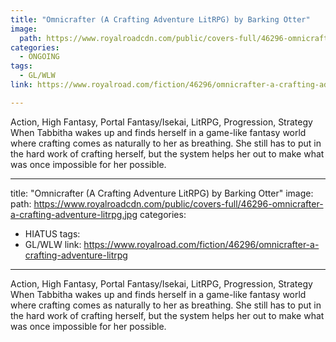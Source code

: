 ```yaml
---
title: "Omnicrafter (A Crafting Adventure LitRPG) by Barking Otter"
image:
  path: https://www.royalroadcdn.com/public/covers-full/46296-omnicrafter-a-crafting-adventure-litrpg.jpg
categories:
  - ONGOING
tags:
  - GL/WLW
link: https://www.royalroad.com/fiction/46296/omnicrafter-a-crafting-adventure-litrpg

---
```

Action, High Fantasy, Portal Fantasy/Isekai, LitRPG, Progression, Strategy
When Tabbitha wakes up and finds herself in a game-like fantasy world where crafting comes as naturally to her as breathing. She still has to put in the hard work of crafting herself, but the system helps her out to make what was once impossible for her possible.

---
title: "Omnicrafter (A Crafting Adventure LitRPG) by Barking Otter"
image:
  path: https://www.royalroadcdn.com/public/covers-full/46296-omnicrafter-a-crafting-adventure-litrpg.jpg
categories:
  - HIATUS
tags:
  - GL/WLW
link: https://www.royalroad.com/fiction/46296/omnicrafter-a-crafting-adventure-litrpg

---
Action, High Fantasy, Portal Fantasy/Isekai, LitRPG, Progression, Strategy
When Tabbitha wakes up and finds herself in a game-like fantasy world where crafting comes as naturally to her as breathing. She still has to put in the hard work of crafting herself, but the system helps her out to make what was once impossible for her possible.

